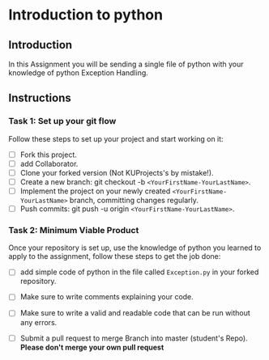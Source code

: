 # Introduction to python

## Introduction

In this Assignment you will be sending a single file of python with your knowledge of python Exception Handling.



## Instructions

### Task 1: Set up your git flow

Follow these steps to set up your project and start working on it:

- [ ] Fork this project.
- [ ] add Collaborator.
- [ ] Clone your forked version (Not KUProjects's by mistake!).
- [ ] Create a new branch: git checkout -b `<YourFirstName-YourLastName>`.
- [ ] Implement the project on your newly created `<YourFirstName-YourLastName>` branch, committing changes regularly.
- [ ] Push commits: git push -u origin `<YourFirstName-YourLastName>`.

### Task 2: Minimum Viable Product

Once your repository is set up, use the knowledge of python  you learned to apply to the assignment, follow these steps to get the job done:

- [ ]  add simple code of python in the file called `Exception.py` in your forked repository.
- [ ]  Make sure to write comments explaining your code.
- [ ]  Make sure to write a valid and readable code that can be run without any errors.


- [ ] Submit a pull request to merge <YourfirstName-YourlastName> Branch into master (student's  Repo). **Please don't merge your own pull request**